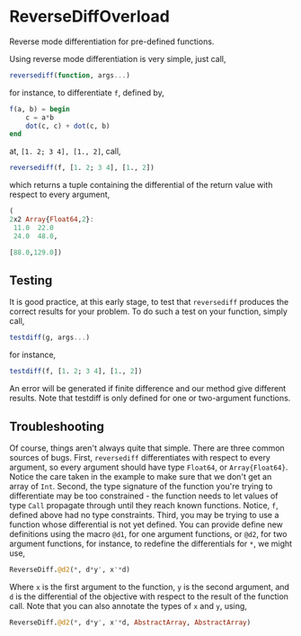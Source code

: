 # ReverseDiffOverload

<!--[![Build Status](https://travis-ci.org/LaurenceA/ReverseDiffOverload.jl.png)](https://travis-ci.org/LaurenceA/ReverseDiffOverload.jl)-->

Reverse mode differentiation for pre-defined functions.

Using reverse mode differentiation is very simple, just call,
```julia
reversediff(function, args...)
```
for instance, to differentiate `f`, defined by,
```julia
f(a, b) = begin
    c = a*b
    dot(c, c) + dot(c, b)
end
```
at, `[1. 2; 3 4], [1., 2]`, call,
```julia
reversediff(f, [1. 2; 3 4], [1., 2])
```
which returns a tuple containing the differential of the return value with respect to every argument,
```julia
(
2x2 Array{Float64,2}:
 11.0  22.0
 24.0  48.0,

[88.0,129.0])
```

Testing
-------
It is good practice, at this early stage, to test that `reversediff` produces the correct results for your problem.
To do such a test on your function, simply call,
```julia
testdiff(g, args...)
```
for instance,
```julia
testdiff(f, [1. 2; 3 4], [1., 2])
```
An error will be generated if finite difference and our method give different results.
Note that testdiff is only defined for one or two-argument functions.

Troubleshooting
---------------
Of course, things aren't always quite that simple.
There are three common sources of bugs.
First, `reversediff` differentiates with respect to every argument, so every argument should have type `Float64`, or ``Array{Float64}``.  Notice the care taken in the example to make sure that we don't get an array of `Int`.  Second, the type signature of the function you're trying to differentiate may be too constrained - the function needs to let values of type `Call` propagate through until they reach known functions.  Notice, `f`, defined above had no type constraints.  Third, you may be trying to use a function whose differential is not yet defined.  You can provide define new definitions using the macro `@d1`, for one argument functions, or `@d2`, for two argument functions, for instance, to redefine the differentials for `*`, we might use,
```julia
ReverseDiff.@d2(*, d*y', x'*d)
```
Where `x` is the first argument to the function, `y` is the second argument, and `d` is the differential of the objective with respect to the result of the function call.  Note that you can also annotate the types of `x` and `y`, using,
```julia
ReverseDiff.@d2(*, d*y', x'*d, AbstractArray, AbstractArray)
```

